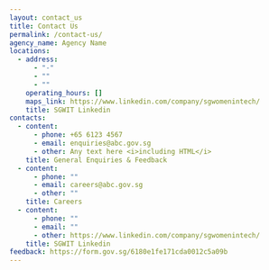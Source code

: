 ```yaml
---
layout: contact_us
title: Contact Us
permalink: /contact-us/
agency_name: Agency Name
locations:
  - address:
      - "-"
      - ""
      - ""
    operating_hours: []
    maps_link: https://www.linkedin.com/company/sgwomenintech/
    title: SGWIT Linkedin
contacts:
  - content:
      - phone: +65 6123 4567
      - email: enquiries@abc.gov.sg
      - other: Any text here <i>including HTML</i>
    title: General Enquiries & Feedback
  - content:
      - phone: ""
      - email: careers@abc.gov.sg
      - other: ""
    title: Careers
  - content:
      - phone: ""
      - email: ""
      - other: https://www.linkedin.com/company/sgwomenintech/
    title: SGWIT Linkedin
feedback: https://form.gov.sg/6180e1fe171cda0012c5a09b
---
```

